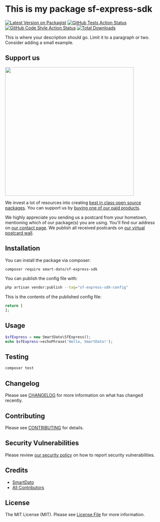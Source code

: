 # This is my package sf-express-sdk

[![Latest Version on Packagist](https://img.shields.io/packagist/v/smart-dato/sf-express-sdk.svg?style=flat-square)](https://packagist.org/packages/smart-dato/sf-express-sdk)
[![GitHub Tests Action Status](https://img.shields.io/github/actions/workflow/status/smart-dato/sf-express-sdk/run-tests.yml?branch=main&label=tests&style=flat-square)](https://github.com/smart-dato/sf-express-sdk/actions?query=workflow%3Arun-tests+branch%3Amain)
[![GitHub Code Style Action Status](https://img.shields.io/github/actions/workflow/status/smart-dato/sf-express-sdk/fix-php-code-style-issues.yml?branch=main&label=code%20style&style=flat-square)](https://github.com/smart-dato/sf-express-sdk/actions?query=workflow%3A"Fix+PHP+code+style+issues"+branch%3Amain)
[![Total Downloads](https://img.shields.io/packagist/dt/smart-dato/sf-express-sdk.svg?style=flat-square)](https://packagist.org/packages/smart-dato/sf-express-sdk)

This is where your description should go. Limit it to a paragraph or two. Consider adding a small example.

## Support us

[<img src="https://github-ads.s3.eu-central-1.amazonaws.com/sf-express-sdk.jpg?t=1" width="419px" />](https://spatie.be/github-ad-click/sf-express-sdk)

We invest a lot of resources into creating [best in class open source packages](https://spatie.be/open-source). You can support us by [buying one of our paid products](https://spatie.be/open-source/support-us).

We highly appreciate you sending us a postcard from your hometown, mentioning which of our package(s) you are using. You'll find our address on [our contact page](https://spatie.be/about-us). We publish all received postcards on [our virtual postcard wall](https://spatie.be/open-source/postcards).

## Installation

You can install the package via composer:

```bash
composer require smart-dato/sf-express-sdk
```

You can publish the config file with:

```bash
php artisan vendor:publish --tag="sf-express-sdk-config"
```

This is the contents of the published config file:

```php
return [
];
```

## Usage

```php
$sfExpress = new SmartDato\SfExpress();
echo $sfExpress->echoPhrase('Hello, SmartDato!');
```

## Testing

```bash
composer test
```

## Changelog

Please see [CHANGELOG](CHANGELOG.md) for more information on what has changed recently.

## Contributing

Please see [CONTRIBUTING](CONTRIBUTING.md) for details.

## Security Vulnerabilities

Please review [our security policy](../../security/policy) on how to report security vulnerabilities.

## Credits

- [SmartDato](https://github.com/smart-dato)
- [All Contributors](../../contributors)

## License

The MIT License (MIT). Please see [License File](LICENSE.md) for more information.
